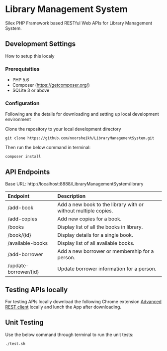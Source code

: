 # Library Management System

Silex PHP Framework based RESTful Web APIs for Library Management System.

## Development Settings

How to setup this localy

### Prerequisities

- PHP 5.6
- Composer (https://getcomposer.org/)
- SQLite 3 or above

### Configuration

Following are the details for downloading and setting up local development environment

Clone the repository to your local development directory
```
git clone https://github.com/noorsheikh/LibraryManagementSystem.git
```
Then run the below command in terminal:
```
composer install
```

## API Endpoints

Base URL: http://localhost:8888/LibraryManagementSystem/library

| Endpoint   | Description |
| :-----------  | :----------- |
| /add-book    |   Add a new book to the library with or without multiple copies. |
| /add-copies    |   Add new copies for a book. |
| /books  |   Display list of all the books in library. |
| /book/{id}   |   Display details for a single book. |
| /available-books |   Display list of all available books. |
| /add-borrower |   Add a new borrower or membership for a person. |
| /update-borrower/{id} |   Update borrower information for a person. |


## Testing APIs locally

For testing APIs locally download the following Chrome extension [Advanced REST client](https://chrome.google.com/webstore/detail/advanced-rest-client/hgmloofddffdnphfgcellkdfbfbjeloo) locally and lunch the App after downloading.

## Unit Testing

Use the below command through terminal to run the unit tests:
```
./test.sh
```